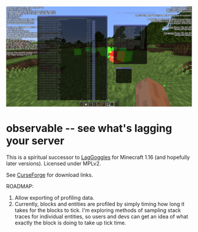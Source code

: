 ![](/screenshots/1.png)

# observable -- see what's lagging your server

This is a spiritual successor to [LagGoggles](https://www.curseforge.com/minecraft/mc-mods/laggoggles) for Minecraft 1.16 (and hopefully later versions). Licensed under MPLv2.

See [CurseForge](https://www.curseforge.com/minecraft/mc-mods/observable) for download links.

ROADMAP:

1. Allow exporting of profiling data.
2. Currently, blocks and entities are profiled by simply timing how long it takes for the blocks to tick. I'm exploring methods of sampling stack traces for individual entities, so users and devs can get an idea of what exactly the block is doing to take up tick time.
